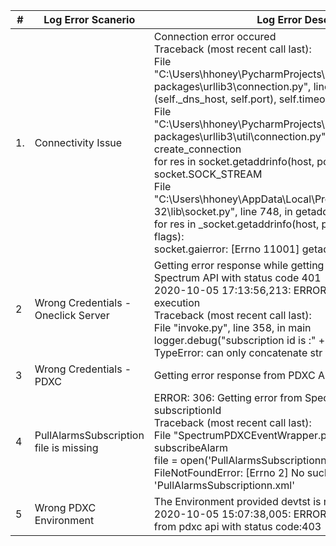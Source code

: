 |#|Log Error Scanerio|Log Error Description|
|--|--|--|
|1.|Connectivity Issue |Connection error occured<br>Traceback (most recent call last):<br>File "C:\Users\hhoney\PycharmProjects\pythonProject1\venv\lib\site-packages\urllib3\connection.py", line 160, in _new_conn<br>(self._dns_host, self.port), self.timeout, **extra_kw<br>File "C:\Users\hhoney\PycharmProjects\pythonProject1\venv\lib\site-packages\urllib3\util\connection.py", line 61, in create_connection<br>for res in socket.getaddrinfo(host, port, family, socket.SOCK_STREAM<br>File "C:\Users\hhoney\AppData\Local\Programs\Python\Python37-32\lib\socket.py", line 748, in getaddrinfo<br>for res in _socket.getaddrinfo(host, port, family, type, proto, flags):<br>socket.gaierror: [Errno 11001] getaddrinfo failed|
|2|Wrong Credentials -Oneclick Server|Getting error response while getting subscriptionId from Spectrum API with status code 401<br>2020-10-05 17:13:56,213: ERROR: 369: Error in script execution<br>Traceback (most recent call last):<br>File "invoke.py", line 358, in main<br>logger.debug("subscription id is :" + subscriptionId)<br>TypeError: can only concatenate str (not "NoneType") to str|
|3|Wrong Credentials - <br>PDXC|Getting error response from PDXC API with status code 403|
|4|PullAlarmsSubscription file is missing|ERROR: 306: Getting error from Spectrum API while getting subscriptionId<br>Traceback (most recent call last):<br>File "SpectrumPDXCEventWrapper.py", line 276, in subscribeAlarm<br>file = open('PullAlarmsSubscriptionn.xml', 'r')<br>FileNotFoundError: [Errno 2] No such file or directory: 'PullAlarmsSubscriptionn.xml'|
|5|Wrong PDXC Environment|The Environment provided devtst is not a valid option<br>2020-10-05 15:07:38,005: ERROR: 230: getting error response from pdxc api with status code:403|
